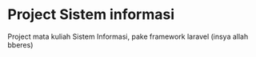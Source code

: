 # Project Sistem informasi
Project mata kuliah Sistem Informasi, pake framework laravel
(insya allah bberes)
